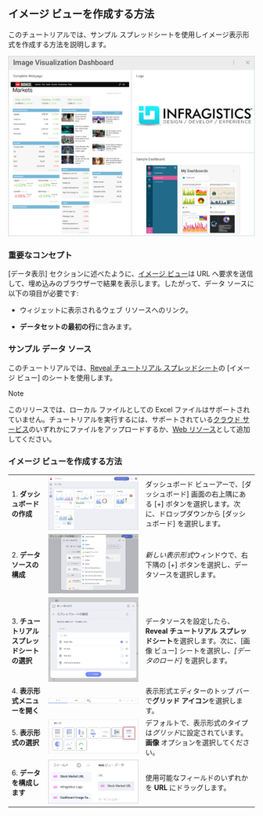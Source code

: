 ## イメージ ビューを作成する方法

このチュートリアルでは、サンプル スプレッドシートを使用しイメージ表示形式を作成する方法を説明します。

![ImageVisualizationDashboard\_All.png](images/ImageVisualizationDashboard_All.png)

### 重要なコンセプト

[データ表示] セクションに述べたように、[イメージ ビュー](image-view.md)は URL へ要求を送信して、埋め込みのブラウザーで結果を表示します。したがって、データ ソースに以下の項目が必要です:

  - ウィジェットに表示されるウェブ リソースへのリンク。

  - **データセットの最初の行**に含みます。

### サンプル データ ソース

このチュートリアルでは、[Reveal チュートリアル スプレッドシート](http://download.infragistics.com/reportplus/help/samples/Reveal_Visualization_Tutorials.xlsx)の [イメージ ビュー] のシートを使用します。

>[!NOTE]
>このリリースでは、ローカル ファイルとしての Excel ファイルはサポートされていません。チュートリアルを実行するには、サポートされている[クラウド サービス](data-sources.md)のいずれかにファイルをアップロードするか、[Web リソース](~/jp/datasources/supported-data-sources/web-resource.md)として追加してください。

### イメージ ビューを作成する方法

|                                          |                                                                                                |                                                                                                                                                      |
| ---------------------------------------- | ---------------------------------------------------------------------------------------------- | ---------------------------------------------------------------------------------------------------------------------------------------------------- |
| 1\. **ダッシュボードの作成**               | ![Tutorials-Create-New-Dashboard](images/Tutorials-Create-New-Dashboard.png)                   | ダッシュボード ビューアーで、[ダッシュボード] 画面の右上隅にある [+] ボタンを選択します。次に、ドロップダウンから [ダッシュボード] を選択します。|
| 2\. **データ ソースの構成**       | ![Tutorials-Select-Data-Source](images/Tutorials-Select-Data-Source.png)                       | *新しい表示形式*ウィンドウで、右下隅の [+] ボタンを選択し、データソースを選択します。                                       |
| 3\. **チュートリアル スプレッドシートの選択** | ![Tutorials-Select-Image-View-Spreadsheet](images/Tutorials-Select-Image-View-Spreadsheet.png) | データソースを設定したら、**Reveal チュートリアル スプレッドシート**を選択します。次に、[画像 ビュー] シートを選択し、*[データのロード]* を選択します。                               |
| 4\. **表示形式メニューを開く**     | ![Tutorials-Select-Change-Visualization](images/Tutorials-Select-Change-Visualization.png)     | 表示形式エディターのトップ バーで**グリッド アイコン**を選択します。                                                                                |
| 5\. **表示形式の選択**        | ![Tutorial-Image-View-Select](images/Tutorial-Image-View-Select.png)                           | デフォルトで、表示形式のタイプは*グリッド*に設定されています。**画像** オプションを選択してください。                                                               |
| 6\. **データを構成します**               | ![Tutorials-ImageView-Organizing-Data](images/Tutorials-ImageView-Organizing-Data.png)         | 使用可能なフィールドのいずれかを **URL** にドラッグします。                                                                                                       |
